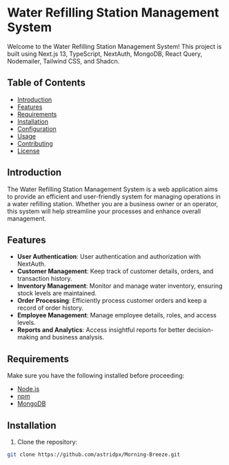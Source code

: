 # Water Refilling Station Management System

Welcome to the Water Refilling Station Management System! This project is built using Next.js 13, TypeScript, NextAuth, MongoDB, React Query, Nodemailer, Tailwind CSS, and Shadcn.

## Table of Contents

- [Introduction](#introduction)
- [Features](#features)
- [Requirements](#requirements)
- [Installation](#installation)
- [Configuration](#configuration)
- [Usage](#usage)
- [Contributing](#contributing)
- [License](#license)

## Introduction

The Water Refilling Station Management System is a web application aims to provide an efficient and user-friendly system for managing operations in a water refilling station. Whether you are a business owner or an operator, this system will help streamline your processes and enhance overall management.

## Features
-  **User Authentication**: User authentication and authorization with NextAuth.
- **Customer Management**: Keep track of customer details, orders, and transaction history.
- **Inventory Management**: Monitor and manage water inventory, ensuring stock levels are maintained.
- **Order Processing**: Efficiently process customer orders and keep a record of order history.
- **Employee Management**: Manage employee details, roles, and access levels.
- **Reports and Analytics**: Access insightful reports for better decision-making and business analysis.

## Requirements

Make sure you have the following installed before proceeding:

- [Node.js](https://nodejs.org/)
- [npm](https://www.npmjs.com/)
- [MongoDB](https://www.mongodb.com/)

## Installation

1. Clone the repository:

```bash
git clone https://github.com/astridpx/Morning-Breeze.git
